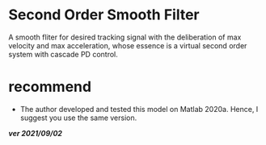 # Second Order Smooth Filter

A smooth fliter for desired tracking signal with the deliberation of max velocity and max acceleration, whose essence is a virtual second order system with cascade PD control. 

# recommend
 - The author developed and tested this model on Matlab 2020a. Hence, I suggest you use the same version.

**_ver 2021/09/02_**
